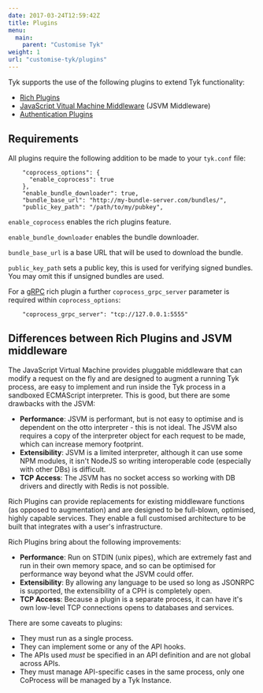 ```yaml
---
date: 2017-03-24T12:59:42Z
title: Plugins
menu:
  main:
    parent: "Customise Tyk"
weight: 1
url: "customise-tyk/plugins"
---
```


Tyk supports the use of the following plugins to extend Tyk functionality:

*   [Rich Plugins][1]
*   [JavaScript Vitual Machine Middleware][2] (JSVM Middleware)
*   [Authentication Plugins][3]

## Requirements
All plugins require the following addition to be made to your `tyk.conf` file:

```
	"coprocess_options": {
	  "enable_coprocess": true
	},
	"enable_bundle_downloader": true,
	"bundle_base_url": "http://my-bundle-server.com/bundles/",
	"public_key_path": "/path/to/my/pubkey",
```


`enable_coprocess` enables the rich plugins feature.

`enable_bundle_downloader` enables the bundle downloader.

`bundle_base_url` is a base URL that will be used to download the bundle.

`public_key_path` sets a public key, this is used for verifying signed bundles. You may omit this if unsigned bundles are used.


For a [gRPC][4] rich plugin a further `coprocess_grpc_server` parameter is required within `coprocess_options`:

```
	"coprocess_grpc_server": "tcp://127.0.0.1:5555"
```

## Differences between Rich Plugins and JSVM middleware
The JavaScript Virtual Machine provides pluggable middleware that can modify a request on the fly and are designed to augment a running Tyk process, are easy to implement and run inside the Tyk process in a sandboxed ECMAScript interpreter. This is good, but there are some drawbacks with the JSVM:

*   **Performance**: JSVM is performant, but is not easy to optimise and is dependent on the otto interpreter - this is not ideal. The JSVM also requires a copy of the interpreter object for each request to be made, which can increase memory footprint.
*   **Extensibility**: JSVM is a limited interpreter, although it can use some NPM modules, it isn't NodeJS so writing interoperable code (especially with other DBs) is difficult.
*   **TCP Access**: The JSVM has no socket access so working with DB drivers and directly with Redis is not possible.

Rich Plugins can provide replacements for existing middleware functions (as opposed to augmentation) and are designed to be full-blown, optimised, highly capable services. They enable a full customised architecture to be built that integrates with a user's infrastructure.

Rich Plugins bring about the following improvements:

*   **Performance**: Run on STDIN (unix pipes), which are extremely fast and run in their own memory space, and so can be optimised for performance way beyond what the JSVM could offer.
*   **Extensibility**: By allowing any language to be used so long as JSONRPC is supported, the extensibility of a CPH is completely open.
*   **TCP Access**: Because a plugin is a separate process, it can have it's own low-level TCP connections opens to databases and services.

There are some caveats to plugins:

*   They must run as a single process.
*   They can implement some or any of the API hooks.
*   The APIs used *must* be specified in an API definition and are not global across APIs.
*   They must manage API-specific cases in the same process, only one CoProcess will be managed by a Tyk Instance.

 [1]: /docs/customise-tyk/plugins/rich-plugins/
 [2]: /docs/customise-tyk/plugins/javascript-middleware/
 [3]: /docs/customise-tyk/plugins/auth-plugins/
 [4]: /docs/customise-tyk/plugins/rich-plugins/grpc/
